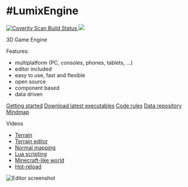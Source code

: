 #LumixEngine
=========

<a href="https://scan.coverity.com/projects/5919">
  <img alt="Coverity Scan Build Status"
       src="https://scan.coverity.com/projects/5919/badge.svg"/>
</a>
<img src="https://ci.appveyor.com/api/projects/status/7tcoign219kb5bny" />

3D Game Engine

Features:
  * multiplatform (PC, consoles, phones, tablets, ...)
  * editor included
  * easy to use, fast and flexible 
  * open source
  * component based
  * data driven

[Getting started](https://github.com/nem0/LumixEngine/wiki/Getting-started)
[Download latest executables](https://ci.appveyor.com/project/nem0/lumixengine/build/artifacts)
[Code rules](code_rules.md)
[Data repository](https://github.com/nem0/lumixengine_data)
[Mindmap](https://github.com/nem0/LumixEngine/blob/master/docs/lumix_mindmap.png)

Videos

* [Terrain](https://www.youtube.com/watch?v=DirHQUGFoOg)
* [Terrain editor](https://www.youtube.com/watch?v=eyqk61Yw52E)
* [Normal mapping](https://www.youtube.com/watch?v=67_gamlrwso)
* [Lua scripting](https://www.youtube.com/watch?v=ThF0HPeirus)
* [Minecraft-like world](https://www.youtube.com/watch?v=Chux7v1AX8k)
* [Hot-reload](https://www.youtube.com/watch?v=BVE7x3Su9qA)

![Editor screenshot](https://raw.githubusercontent.com/nem0/LumixEngine/master/docs/editor.png "Editor screenshot")

